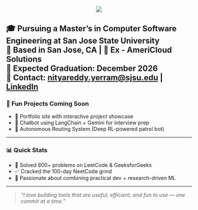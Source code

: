 <h1 align="center">
  <img src="https://readme-typing-svg.herokuapp.com?font=Righteous&size=35&center=true&vCenter=true&width=500&height=70&duration=4000&lines=Hi+There!+👋+I'm+Nitya+Reddy" />
</h1>

🎓 Pursuing a Master’s in Computer Software Engineering at San Jose State University  
📍 Based in San Jose, CA | 💼 Ex - AmeriCloud Solutions  
📅 Expected Graduation: December 2026  
📧 Contact: nityareddy.yerram@sjsu.edu | [LinkedIn](https://www.linkedin.com/in/nitya-reddy-yerram-a90a36222)
---

### 📌 Fun Projects Coming Soon

- 🚀 Portfolio site with interactive project showcase  
- 💬 Chatbot using LangChain + Gemini for interview prep  
- 🤖 Autonomous Routing System (Deep RL-powered patrol bot)  

---

### 📊 Quick Stats

- 🧠 Solved 800+ problems on LeetCode & GeeksforGeeks  
- ✅ Cracked the 100-day NeetCode grind  
- 🧪 Passionate about combining practical dev + research-driven ML  

---



> _“I love building tools that are useful, efficient, and fun to use — one commit at a time.”_
